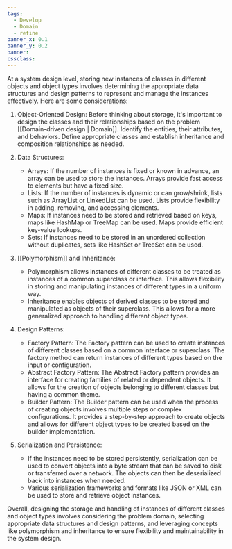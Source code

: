 ```yaml
---
tags:
  - Develop
  - Domain
  - refine
banner_x: 0.1
banner_y: 0.2
banner: 
cssclass:
---
```

At a system design level, storing new instances of classes in different objects and object types involves determining the appropriate data structures and design patterns to represent and manage the instances effectively. Here are some considerations:

1. Object-Oriented Design: Before thinking about storage, it's important to design the classes and their relationships based on the problem [[Domain-driven design | Domain]]. Identify the entities, their attributes, and behaviors. Define appropriate classes and establish inheritance and composition relationships as needed.

2. Data Structures:
   - Arrays: If the number of instances is fixed or known in advance, an array can be used to store the instances. Arrays provide fast access to elements but have a fixed size.
   - Lists: If the number of instances is dynamic or can grow/shrink, lists such as ArrayList or LinkedList can be used. Lists provide flexibility in adding, removing, and accessing elements.
   - Maps: If instances need to be stored and retrieved based on keys, maps like HashMap or TreeMap can be used. Maps provide efficient key-value lookups.
   - Sets: If instances need to be stored in an unordered collection without duplicates, sets like HashSet or TreeSet can be used.

3. [[Polymorphism]] and Inheritance:
   - Polymorphism allows instances of different classes to be treated as instances of a common superclass or interface. This allows flexibility in storing and manipulating instances of different types in a uniform way.
   - Inheritance enables objects of derived classes to be stored and manipulated as objects of their superclass. This allows for a more generalized approach to handling different object types.

4. Design Patterns:
   - Factory Pattern: The Factory pattern can be used to create instances of different classes based on a common interface or superclass. The factory method can return instances of different types based on the input or configuration.
   - Abstract Factory Pattern: The Abstract Factory pattern provides an interface for creating families of related or dependent objects. It allows for the creation of objects belonging to different classes but having a common theme.
   - Builder Pattern: The Builder pattern can be used when the process of creating objects involves multiple steps or complex configurations. It provides a step-by-step approach to create objects and allows for different object types to be created based on the builder implementation.

5. Serialization and Persistence:
   - If the instances need to be stored persistently, serialization can be used to convert objects into a byte stream that can be saved to disk or transferred over a network. The objects can then be deserialized back into instances when needed.
   - Various serialization frameworks and formats like JSON or XML can be used to store and retrieve object instances.

Overall, designing the storage and handling of instances of different classes and object types involves considering the problem domain, selecting appropriate data structures and design patterns, and leveraging concepts like polymorphism and inheritance to ensure flexibility and maintainability in the system design.